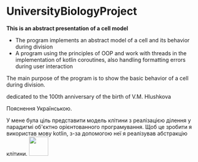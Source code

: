 # UniversityBiologyProject
<b>This is an abstract presentation of a cell model</b>
- The program implements an abstract model of a cell and its behavior during division
- A program using the principles of OOP and work with threads in the implementation of kotlin coroutines, also handling formatting errors during user interaction

The main purpose of the program is to show the basic behavior of a cell during division.

dedicated to the 100th anniversary of the birth of V.M. Hlushkova

Пояснення Українською.

У мене була ціль представити модель клітини з реалізацією ділення у парадигмі об'єктно орієнтованного програмування. 
Щоб це зробити я використав мову kotlin, з-за допомогою неї я реалізував абстракцію клітини.
<img src="https://user-images.githubusercontent.com/52855607/231107494-b5d17971-b94f-4ac8-b4b5-d3c6b02a75bc.png" width="50">

